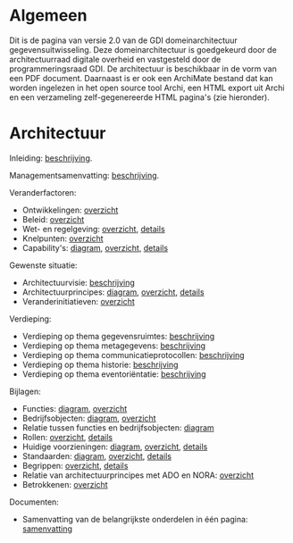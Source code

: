 # Algemeen
Dit is de pagina van versie 2.0 van de GDI domeinarchitectuur gegevensuitwisseling. Deze domeinarchitectuur is goedgekeurd door de architectuurraad digitale overheid en vastgesteld door de programmeringsraad GDI. De architectuur is beschikbaar in de vorm van een PDF document. Daarnaast is er ook een ArchiMate bestand dat kan worden ingelezen in het open source tool Archi, een HTML export uit Archi en een verzameling zelf-gegenereerde HTML pagina's (zie hieronder).

# Architectuur
Inleiding: <a href="https://minbzk.github.io/gdi-gegevensuitwisseling/2.0/content/elements/id-f763d8baeed7450a801180ca97a5e0bc.html">beschrijving</a>.

Managementsamenvatting: <a href="https://minbzk.github.io/gdi-gegevensuitwisseling/2.0/content/elements/id-5014e756442d4f4c8bb8f709bb046591.html">beschrijving</a>.

Veranderfactoren:
* Ontwikkelingen: <a href="https://minbzk.github.io/gdi-gegevensuitwisseling/2.0/content/views/ontwikkelingen.html">overzicht</a>
* Beleid: <a href="https://minbzk.github.io/gdi-gegevensuitwisseling/2.0/content/views/beleid.html">overzicht</a>
* Wet- en regelgeving: <a href="https://minbzk.github.io/gdi-gegevensuitwisseling/2.0/content/views/wetten.html">overzicht</a>, <a href="https://minbzk.github.io/gdi-gegevensuitwisseling/2.0/content/views/wettendetails.html">details</a> 
* Knelpunten: <a href="https://minbzk.github.io/gdi-gegevensuitwisseling/2.0/content/views/knelpunten.html">overzicht</a>
* Capability's: <a href="https://minbzk.github.io/gdi-gegevensuitwisseling/?view=id-c86dd5efc983469aa01d883e87689369">diagram</a>, <a href="https://minbzk.github.io/gdi-gegevensuitwisseling/2.0/content/views/capabilities.html">overzicht</a>, <a href="https://minbzk.github.io/gdi-gegevensuitwisseling/2.0/content/views/capabilitiesdetails.html">details</a>

Gewenste situatie:
* Architectuurvisie: <a href="https://minbzk.github.io/gdi-gegevensuitwisseling/2.0/content/elements/id-65626af39b714343abdc1b5e9d8bfb21.html">beschrijving</a>
* Architectuurprincipes: <a href="https://minbzk.github.io/gdi-gegevensuitwisseling/?view=id-4e701366fd844120b700c114068bc91e">diagram</a>, <a href="https://minbzk.github.io/gdi-gegevensuitwisseling/2.0/content/views/principes.html">overzicht</a>, <a href="https://minbzk.github.io/gdi-gegevensuitwisseling/2.0/content/views/principesdetails.html">details</a>
* Veranderinitiatieven: <a href="https://minbzk.github.io/gdi-gegevensuitwisseling/2.0/content/views/veranderinitiatieven.html">overzicht</a>

Verdieping:
* Verdieping op thema gegevensruimtes: <a href="https://minbzk.github.io/gdi-gegevensuitwisseling/2.0/content/elements/id-299bb657254f4aa3b7c2c356f6595dc8.html">beschrijving</a>
* Verdieping op thema metagegevens: <a href="https://minbzk.github.io/gdi-gegevensuitwisseling/2.0/content/elements/id-b7da2fb1fe314dbfb7d025d2f1a07035.html">beschrijving</a>
* Verdieping op thema communicatieprotocollen: <a href="https://minbzk.github.io/gdi-gegevensuitwisseling/2.0/content/elements/id-1d2d4327d948422eadfcd5208208ec3a.html">beschrijving</a>
* Verdieping op thema historie: <a href="https://minbzk.github.io/gdi-gegevensuitwisseling/2.0/content/elements/id-dcfbaf9541ce478aa0eb2bac5e9fb2dd.html">beschrijving</a>
* Verdieping op thema eventoriëntatie: <a href="https://minbzk.github.io/gdi-gegevensuitwisseling/2.0/content/elements/id-070bf0b5f6884999a5b5b742c8ee6ce5.html">beschrijving</a>

Bijlagen:
* Functies: <a href="https://minbzk.github.io/gdi-gegevensuitwisseling/?view=id-6b14d70bd65443bfbf08cd9326376898">diagram</a>, <a href="https://minbzk.github.io/gdi-gegevensuitwisseling/2.0/content/views/bedrijfsfuncties.html">overzicht</a>
* Bedrijfsobjecten: <a href="https://minbzk.github.io/gdi-gegevensuitwisseling/?view=id-efc531031d114860a309f6eeacdad289">diagram</a>, <a href="https://minbzk.github.io/gdi-gegevensuitwisseling/2.0/content/views/bedrijfsobjecten.html">overzicht</a>
* Relatie tussen functies en bedrijfsobjecten: <a href="https://minbzk.github.io/gdi-gegevensuitwisseling/?view=id-b6f068818d264742b80c8f4f5278aca0">diagram</a>
* Rollen: <a href="https://minbzk.github.io/gdi-gegevensuitwisseling/2.0/content/views/rollen.html">overzicht</a>, <a href="https://minbzk.github.io/gdi-gegevensuitwisseling/2.0/content/views/rollendetails.html">details</a>
* Huidige voorzieningen: <a href="https://minbzk.github.io/gdi-gegevensuitwisseling/?view=id-44e956451b5947e08070f8c2edca5bf3">diagram</a>, <a href="https://minbzk.github.io/gdi-gegevensuitwisseling/2.0/content/views/huidige%20voorzieningen.html">overzicht</a>, <a href="https://minbzk.github.io/gdi-gegevensuitwisseling/2.0/content/views/huidige%20voorzieningendetails.html">details</a>
* Standaarden: <a href="https://minbzk.github.io/gdi-gegevensuitwisseling/?view=id-5df0c1360768493aa966c16f7dbfd414">diagram</a>, <a href="https://minbzk.github.io/gdi-gegevensuitwisseling/2.0/content/views/standaarden.html">overzicht</a>, <a href="https://minbzk.github.io/gdi-gegevensuitwisseling/2.0/content/views/standaardendetails.html">details</a>
* Begrippen: <a href="https://minbzk.github.io/gdi-gegevensuitwisseling/2.0/content/views/begrippen.html">overzicht</a>, <a href="https://minbzk.github.io/gdi-gegevensuitwisseling/2.0/content/views/begrippendetails.html">details</a>
* Relatie van architectuurprincipes met ADO en NORA: <a href="https://minbzk.github.io/gdi-gegevensuitwisseling/2.0/content/elements/id-98a74bf2a0b444ebba06ffda16362eb8.html">overzicht</a>
* Betrokkenen: <a href="https://minbzk.github.io/gdi-gegevensuitwisseling/2.0/content/elements/id-91d34b07a4114b9d8d8bb4689231fc3d.html">overzicht</a>

Documenten:
* Samenvatting van de belangrijkste onderdelen in één pagina: <a href="https://minbzk.github.io/gdi-gegevensuitwisseling/2.0/content/views/Domeinarchitectuur%20gegevensuitwisseling.html">samenvatting</a>
